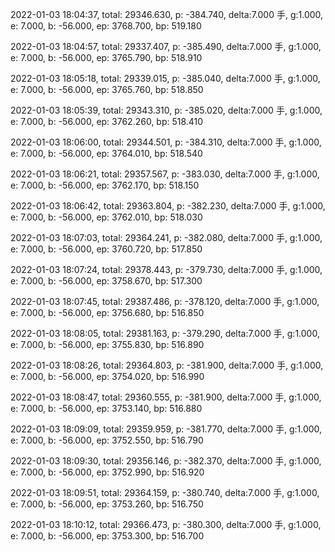 2022-01-03 18:04:37, total: 29346.630, p: -384.740, delta:7.000 手, g:1.000, e: 7.000, b: -56.000, ep: 3768.700, bp: 519.180

2022-01-03 18:04:57, total: 29337.407, p: -385.490, delta:7.000 手, g:1.000, e: 7.000, b: -56.000, ep: 3765.790, bp: 518.910

2022-01-03 18:05:18, total: 29339.015, p: -385.040, delta:7.000 手, g:1.000, e: 7.000, b: -56.000, ep: 3765.760, bp: 518.850

2022-01-03 18:05:39, total: 29343.310, p: -385.020, delta:7.000 手, g:1.000, e: 7.000, b: -56.000, ep: 3762.260, bp: 518.410

2022-01-03 18:06:00, total: 29344.501, p: -384.310, delta:7.000 手, g:1.000, e: 7.000, b: -56.000, ep: 3764.010, bp: 518.540

2022-01-03 18:06:21, total: 29357.567, p: -383.030, delta:7.000 手, g:1.000, e: 7.000, b: -56.000, ep: 3762.170, bp: 518.150

2022-01-03 18:06:42, total: 29363.804, p: -382.230, delta:7.000 手, g:1.000, e: 7.000, b: -56.000, ep: 3762.010, bp: 518.030

2022-01-03 18:07:03, total: 29364.241, p: -382.080, delta:7.000 手, g:1.000, e: 7.000, b: -56.000, ep: 3760.720, bp: 517.850

2022-01-03 18:07:24, total: 29378.443, p: -379.730, delta:7.000 手, g:1.000, e: 7.000, b: -56.000, ep: 3758.670, bp: 517.300

2022-01-03 18:07:45, total: 29387.486, p: -378.120, delta:7.000 手, g:1.000, e: 7.000, b: -56.000, ep: 3756.680, bp: 516.850

2022-01-03 18:08:05, total: 29381.163, p: -379.290, delta:7.000 手, g:1.000, e: 7.000, b: -56.000, ep: 3755.830, bp: 516.890

2022-01-03 18:08:26, total: 29364.803, p: -381.900, delta:7.000 手, g:1.000, e: 7.000, b: -56.000, ep: 3754.020, bp: 516.990

2022-01-03 18:08:47, total: 29360.555, p: -381.900, delta:7.000 手, g:1.000, e: 7.000, b: -56.000, ep: 3753.140, bp: 516.880

2022-01-03 18:09:09, total: 29359.959, p: -381.770, delta:7.000 手, g:1.000, e: 7.000, b: -56.000, ep: 3752.550, bp: 516.790

2022-01-03 18:09:30, total: 29356.146, p: -382.370, delta:7.000 手, g:1.000, e: 7.000, b: -56.000, ep: 3752.990, bp: 516.920

2022-01-03 18:09:51, total: 29364.159, p: -380.740, delta:7.000 手, g:1.000, e: 7.000, b: -56.000, ep: 3753.260, bp: 516.750

2022-01-03 18:10:12, total: 29366.473, p: -380.300, delta:7.000 手, g:1.000, e: 7.000, b: -56.000, ep: 3753.300, bp: 516.700